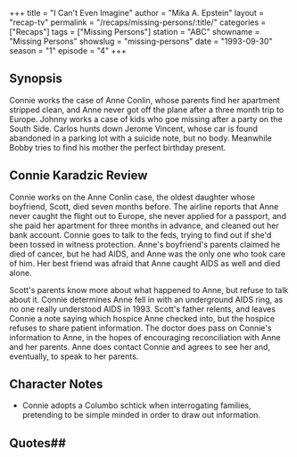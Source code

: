 +++
title = "I Can't Even Imagine"
author = "Mika A. Epstein"
layout = "recap-tv"
permalink = "/recaps/missing-persons/:title/"
categories = ["Recaps"]
tags = ["Missing Persons"]
station = "ABC"
showname = "Missing Persons"
showslug = "missing-persons"
date = "1993-09-30"
season = "1"
episode = "4"
+++


## Synopsis
Connie works the case of Anne Conlin, whose parents find her apartment stripped clean, and Anne never got off the plane after a three month trip to Europe. Johnny works a case of kids who goe missing after a party on the South Side. Carlos hunts down Jerome Vincent, whose car is found abandoned in a parking lot with a suicide note, but no body. Meanwhile Bobby tries to find his mother the perfect birthday present.

## Connie Karadzic Review
Connie works on the Anne Conlin case, the oldest daughter whose boyfriend, Scott, died seven months before. The airline reports that Anne never caught the flight out to Europe, she never applied for a passport, and she paid her apartment for three months in advance, and cleaned out her bank account. Connie goes to talk to the feds, trying to find out if she'd been tossed in witness protection. Anne's boyfriend's parents claimed he died of cancer, but he had AIDS, and Anne was the only one who took care of him. Her best friend was afraid that Anne caught AIDS as well and died alone.

Scott's parents know more about what happened to Anne, but refuse to talk about it. Connie determines Anne fell in with an underground AIDS ring, as no one really understood AIDS in 1993. Scott's father relents, and leaves Connie a note saying which hospice Anne checked into, but the hospice refuses to share patient information. The doctor does pass on Connie's information to Anne, in the hopes of encouraging reconciliation with Anne and her parents. Anne does contact Connie and agrees to see her and, eventually, to speak to her parents.

## Character Notes
* Connie adopts a Columbo schtick when interrogating families, pretending to be simple minded in order to draw out information.

## Quotes## 
